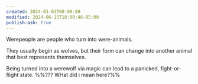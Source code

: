 ```yaml
---
created: 2024-01-01T00:00:00
modified: 2024-06-15T18:00:46-05:00
publish-ash: true
---
```

Werepeople are people who turn into were-animals.

They usually begin as wolves, but their form can change into another animal that best represents themselves.

Being turned into a werewolf via magic can lead to a panicked, fight-or-flight state.
%%??? WHat did i mean here?%%